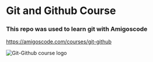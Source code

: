 # Git and Github Course 

### This repo was used to learn git with Amigoscode

https://amigoscode.com/courses/git-github


![Git-Github course logo](https://user-images.githubusercontent.com/8579347/116434856-b3a25400-a842-11eb-91f0-e33ca7d0f680.png)
